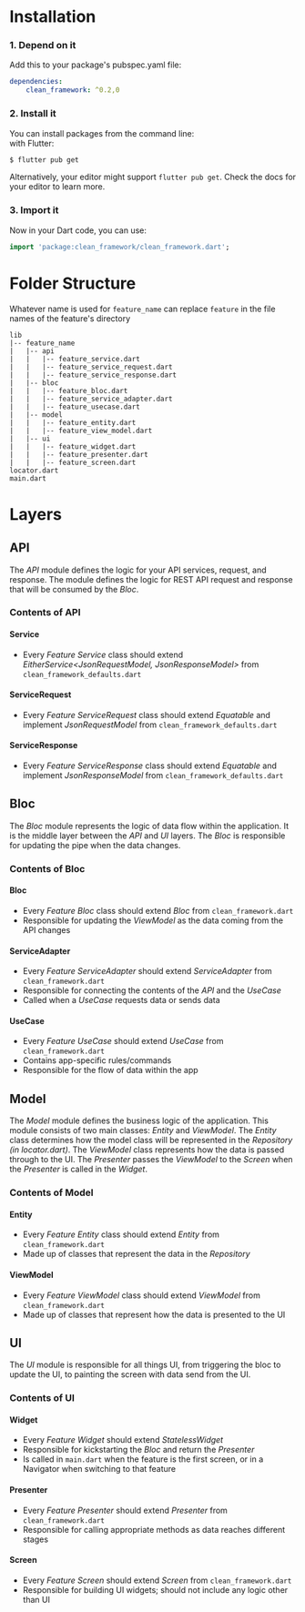# Installation

### 1. Depend on it

Add this to your package's pubspec.yaml file:  
```yaml
dependencies:
    clean_framework: ^0.2,0
```

### 2. Install it

You can install packages from the command line:  
with Flutter:  
```bash
$ flutter pub get
```
Alternatively, your editor might support `flutter pub get`. Check the docs for your editor to learn more.

### 3. Import it

Now in your Dart code, you can use:
```dart
import 'package:clean_framework/clean_framework.dart';
```

# Folder Structure

Whatever name is used for `feature_name` can replace `feature` in the file names of the feature's directory 
```
lib
|-- feature_name
|   |-- api
|   |   |-- feature_service.dart
|   |   |-- feature_service_request.dart
|   |   |-- feature_service_response.dart
|   |-- bloc
|   |   |-- feature_bloc.dart
|   |   |-- feature_service_adapter.dart
|   |   |-- feature_usecase.dart
|   |-- model
|   |   |-- feature_entity.dart
|   |   |-- feature_view_model.dart
|   |-- ui
|   |   |-- feature_widget.dart
|   |   |-- feature_presenter.dart
|   |   |-- feature_screen.dart
locator.dart
main.dart
```

# Layers

## API

The *API* module defines the logic for your API services, request, and response. The module defines the logic for REST API request and response that will be consumed by the *Bloc*.

### Contents of API

#### Service

* Every *Feature Service* class should extend *EitherService<JsonRequestModel, JsonResponseModel>* from `clean_framework_defaults.dart`

#### ServiceRequest

* Every *Feature ServiceRequest* class should extend *Equatable* and implement *JsonRequestModel* from `clean_framework_defaults.dart`

#### ServiceResponse

* Every *Feature ServiceResponse* class should extend *Equatable* and implement *JsonResponseModel* from `clean_framework_defaults.dart`

## Bloc

The *Bloc* module represents the logic of data flow within the application. It is the middle layer between the *API* and *UI* layers. The *Bloc* is responsible for updating the pipe when the data changes.  

### Contents of Bloc

#### Bloc

* Every *Feature Bloc* class should extend *Bloc* from `clean_framework.dart`
* Responsible for updating the *ViewModel* as the data coming from the API changes

#### ServiceAdapter

* Every *Feature ServiceAdapter* should extend *ServiceAdapter* from `clean_framework.dart`
* Responsible for connecting the contents of the *API* and the *UseCase*
* Called when a *UseCase* requests data or sends data

#### UseCase

* Every *Feature UseCase* should extend *UseCase* from `clean_framework.dart`
* Contains app-specific rules/commands
* Responsible for the flow of data within the app

## Model

The *Model* module defines the business logic of the application. This module consists of two main classes: *Entity* and *ViewModel*. The *Entity* class determines how the model class will be represented in the *Repository (in locator.dart)*. The *ViewModel* class represents how the data is passed through to the UI. The *Presenter* passes the *ViewModel* to the *Screen* when the *Presenter* is called in the *Widget*.  

### Contents of Model

#### Entity

* Every *Feature Entity* class should extend *Entity* from `clean_framework.dart`
* Made up of classes that represent the data in the *Repository*

#### ViewModel

* Every *Feature ViewModel* class should extend *ViewModel* from `clean_framework.dart`
* Made up of classes that represent how the data is presented to the UI

## UI

The *UI* module is responsible for all things UI, from triggering the bloc to update the UI, to painting the screen with data send from the UI.

### Contents of UI

#### Widget

* Every *Feature Widget* should extend *StatelessWidget*
* Responsible for kickstarting the *Bloc* and return the *Presenter*
* Is called in `main.dart` when the feature is the first screen, or in a Navigator when switching to that feature

#### Presenter

* Every *Feature Presenter* should extend *Presenter* from `clean_framework.dart`
* Responsible for calling appropriate methods as data reaches different stages

#### Screen
* Every *Feature Screen* should extend *Screen* from `clean_framework.dart`
* Responsible for building UI widgets; should not include any logic other than UI
